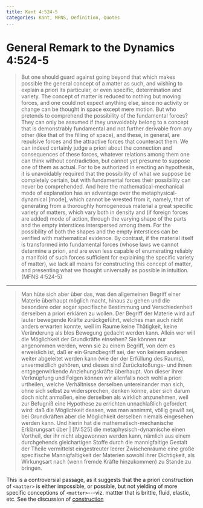 ```yaml
---
title: Kant 4:524-5
categories: Kant, MFNS, Definition, Quotes
...
```


# General Remark to the Dynamics 4:524-5 #

> But one should guard against going beyond that which makes possible the
general concept of a matter as such, and wishing to explain a priori its
particular, or even specific, determination and variety. The concept of matter
is reduced to nothing but moving forces, and one could not expect anything
else, since no activity or change can be thought in space except mere motion.
But who pretends to comprehend the possibility of the fundamental forces? They
can only be assumed if they unavoidably belong to a concept that is
demonstrably fundamental and not further derivable from any other (like that of
the filling of space), and these, in general, are repulsive forces and the
attractive forces that counteract them. We can indeed certainly judge a priori
about the connection and consequences of these forces, whatever relations among
them one can think without contradiction, but cannot yet presume to suppose one
of them as actual. For to be authorized in erecting an hypothesis, it is
unavoidably required that the possibility of what we suppose be completely
certain, but with fundamental forces their possibility can never be
comprehended. And here the mathematical-mechanical mode of explanation has an
advantage over the metaphysical-dynamical [mode], which cannot be wrested from
it, namely, that of generating from a thoroughly homogeneous material a great
specific variety of matters, which vary both in density and (if foreign forces
are added) mode of action, through the varying shape of the parts and the empty
interstices interspersed among them. For the possibility of both the shapes and
the empty interstices can be verified with mathematical evidence. By contrast,
if the material itself is transformed into fundamental forces (whose laws we
cannot determine a priori, and are even less capable of enumerating reliably a
manifold of such forces sufficient for explaining the specific variety of
matter), we lack all means for constructing this concept of matter, and
presenting what we thought universally as possible in intuition. (MFNS 4:524-5)

---

>Man hüte sich aber über das, was den allgemeinen Begriff einer Materie
>überhaupt möglich macht, hinaus zu gehen und die besondere oder sogar
>specifische Bestimmung und Verschiedenheit derselben a priori erklären zu
>wollen. Der Begriff der Materie wird auf lauter bewegende Kräfte
>zurückgeführt, welches man auch nicht anders erwarten konnte, weil im Raume
>keine Thätigkeit, keine Veränderung als blos Bewegung gedacht werden kann.
>Allein wer will die Möglichkeit der Grundkräfte einsehen? Sie können nur
>angenommen werden, wenn sie zu einem Begriff, von dem es erweislich ist, daß
>er ein Grundbegriff sei, der von keinem anderen weiter abgeleitet werden kann
>(wie der der Erfüllung des Raums), unvermeidlich gehören, und dieses sind
>Zurückstoßungs- und ihnen entgegenwirkende Anziehungskräfte überhaupt. Von
>dieser ihrer Verknüpfung und Folgen können wir allenfalls noch wohl a priori
>urtheilen, welche Verhältnisse derselben untereinander man sich, ohne sich
>selbst zu widersprechen, denken könne, aber sich darum doch nicht anmaßen,
>eine derselben als wirklich anzunehmen, weil zur Befugniß eine Hypothese zu
>errichten unnachlaßlich gefordert wird: daß die Möglichkeit dessen, was man
>annimmt, völlig gewiß sei, bei Grundkräften aber die Möglichkeit derselben
>niemals eingesehen werden kann. Und hierin hat die mathematisch-mechanische
>Erklärungsart über | [IV:525] die metaphysisch-dynamische einen Vortheil, der
>ihr nicht abgewonnen werden kann, nämlich aus einem durchgehends gleichartigen
>Stoffe durch die mannigfaltige Gestalt der Theile vermittelst eingestreuter
>leerer Zwischenräume eine große specifische Mannigfaltigkeit der Materien
>sowohl ihrer Dichtigkeit, als Wirkungsart nach (wenn fremde Kräfte
>hinzukommen) zu Stande zu bringen.

This is a controversial passage, as it suggests that the a priori
construction of `<matter>` is either impossible, or possible, but not
yielding of more specific conceptions of `<matter>`---viz. mattter that
is brittle, fluid, elastic, etc. See the discussion of
[construction](Construction#Förster-2000)